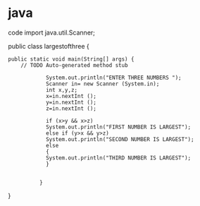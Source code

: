 # java
code
import java.util.Scanner;

public class largestofthree {

	public static void main(String[] args) {
		// TODO Auto-generated method stub
		
		        System.out.println("ENTER THREE NUMBERS "); 
		        Scanner in= new Scanner (System.in);
		        int x,y,z;
		        x=in.nextInt ();
		        y=in.nextInt ();
		        z=in.nextInt ();
		        
		        if (x>y && x>z)
		        System.out.println("FIRST NUMBER IS LARGEST");
		        else if (y>x && y>z)
		        System.out.println("SECOND NUMBER IS LARGEST");
		        else
		        {
		        System.out.println("THIRD NUMBER IS LARGEST");
		        }
		    
		   
		      }
}
